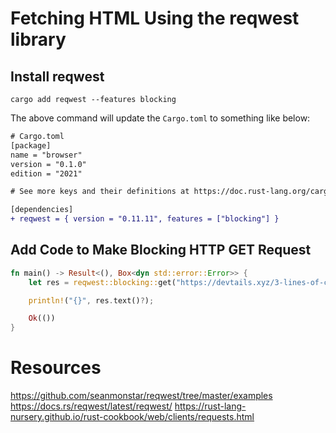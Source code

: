 # Fetching HTML Using the reqwest library

## Install reqwest

```
cargo add reqwest --features blocking
```

The above command will update the `Cargo.toml` to something like below:

```diff
# Cargo.toml
[package]
name = "browser"
version = "0.1.0"
edition = "2021"

# See more keys and their definitions at https://doc.rust-lang.org/cargo/reference/manifest.html

[dependencies]
+ reqwest = { version = "0.11.11", features = ["blocking"] }
```

## Add Code to Make Blocking HTTP GET Request

```rust
fn main() -> Result<(), Box<dyn std::error::Error>> {
    let res = reqwest::blocking::get("https://devtails.xyz/3-lines-of-code-shouldnt-take-all-day")?;

    println!("{}", res.text()?);

    Ok(())
}
```

# Resources

https://github.com/seanmonstar/reqwest/tree/master/examples
https://docs.rs/reqwest/latest/reqwest/
https://rust-lang-nursery.github.io/rust-cookbook/web/clients/requests.html
